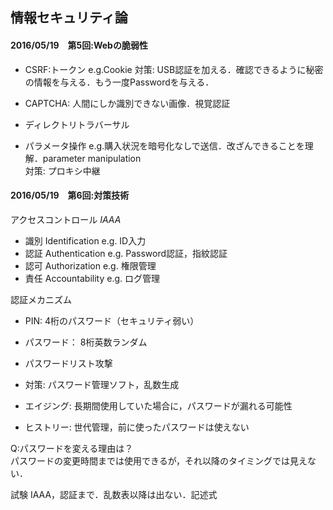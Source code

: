 ## 情報セキュリティ論

#### 2016/05/19　第5回:Webの脆弱性  
- CSRF:トークン e.g.Cookie
対策: USB認証を加える．確認できるように秘密の情報を与える．もう一度Passwordを与える．  
- CAPTCHA: 人間にしか識別できない画像．視覚認証  

- ディレクトリトラバーサル  
- パラメータ操作 e.g.購入状況を暗号化なしで送信．改ざんできることを理解．parameter manipulation  
対策: プロキシ中継

#### 2016/05/19　第6回:対策技術  
アクセスコントロール *IAAA*  
- 識別 Identification e.g. ID入力  
- 認証 Authentication e.g. Password認証，指紋認証　　
- 認可 Authorization e.g. 権限管理  
- 責任 Accountability e.g. ログ管理  

認証メカニズム

- PIN: 4桁のパスワード（セキュリティ弱い）
- パスワード： 8桁英数ランダム  

- パスワードリスト攻撃  
- 対策: パスワード管理ソフト，乱数生成

- エイジング: 長期間使用していた場合に，パスワードが漏れる可能性
- ヒストリー: 世代管理，前に使ったパスワードは使えない  

Q:パスワードを変える理由は？  
パスワードの変更時間までは使用できるが，それ以降のタイミングでは見えない．  


試験  IAAA，認証まで．乱数表以降は出ない．記述式 
